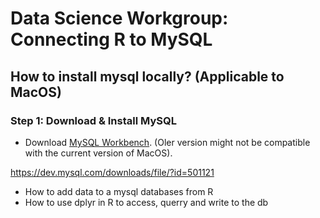 # Data Science Workgroup: Connecting R to MySQL

## How to install mysql locally? (Applicable to MacOS)

### Step 1: Download & Install MySQL  

- Download [MySQL Workbench](https://dev.mysql.com/downloads/workbench/). (Oler version might not be compatible with the current version of MacOS). 


https://dev.mysql.com/downloads/file/?id=501121

- How to add data to a mysql databases from R
- How to use dplyr in R to access, querry and write to the db



